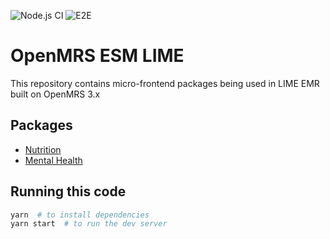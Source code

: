 ![Node.js CI](https://github.com/MadiroGlobalHealth/openmrs-esm-lime/actions/workflows/node.js.yml/badge.svg)
![E2E](https://github.com/MadiroGlobalHealth/openmrs-esm-lime/actions/workflows/e2e.yml/badge.svg)

# OpenMRS ESM LIME

This repository contains micro-frontend packages being used in LIME EMR built on OpenMRS 3.x

## Packages
- [Nutrition](packages/esm-nutrition-app/README.md)
- [Mental Health](packages/esm-mental-health-app/README.md)

## Running this code

```sh
yarn  # to install dependencies
yarn start  # to run the dev server
```
